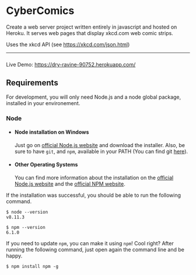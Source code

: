 # CyberComics

Create a web server project written entirely in javascript and
hosted on Heroku. It serves web pages that display xkcd.com web comic strips.

<span>Uses the xkcd API (see https://xkcd.com/json.html)</span>

---
###
Live Demo: https://dry-ravine-90752.herokuapp.com/

## Requirements

For development, you will only need Node.js and a node global package, installed in your environement.

### Node
- #### Node installation on Windows

  Just go on [official Node.js website](https://nodejs.org/) and download the installer.
Also, be sure to have `git`, and `npm`, available in your PATH (You can find git [here](https://git-scm.com/)).

- #### Other Operating Systems
  You can find more information about the installation on the [official Node.js website](https://nodejs.org/) and the [official NPM website](https://npmjs.org/).

If the installation was successful, you should be able to run the following command.

    $ node --version
    v8.11.3

    $ npm --version
    6.1.0

If you need to update `npm`, you can make it using `npm`! Cool right? After running the following command, just open again the command line and be happy.

    $ npm install npm -g
